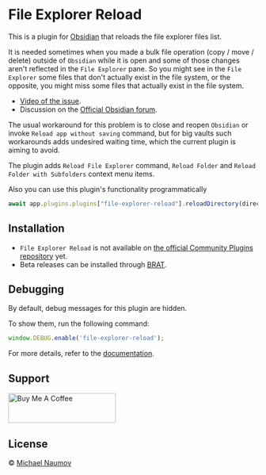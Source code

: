 # File Explorer Reload

This is a plugin for [Obsidian](https://obsidian.md/) that reloads the file explorer files list.

It is needed sometimes when you made a bulk file operation (copy / move / delete) outside of `Obsidian` while it is open and some of those changes aren't reflected in the `File Explorer` pane. So you might see in the `File Explorer` some files that don't actually exist in the file system, or the opposite, you might miss some files that actually exist in the file system.

- [Video of the issue](https://www.youtube.com/watch?v=C-uKULzPNX4).
- Discussion on the [Official Obsidian forum](https://forum.obsidian.md/t/sometimes-changes-made-outside-of-obsidian-are-not-reflected-in-the-files-pane/73451).

The usual workaround for this problem is to close and reopen `Obsidian` or invoke `Reload app without saving` command, but for big vaults such workarounds adds undesired waiting time, which the current plugin is aiming to avoid.

The plugin adds `Reload File Explorer` command, `Reload Folder` and `Reload Folder with Subfolders` context menu items.

Also you can use this plugin's functionality programmatically

```js
await app.plugins.plugins["file-explorer-reload"].reloadDirectory(directoryPath, isRecursive);
```

## Installation

- `File Explorer Reload` is not available on [the official Community Plugins repository](https://obsidian.md/plugins) yet.
- Beta releases can be installed through [BRAT](https://obsidian.md/plugins?id=obsidian42-brat).

## Debugging

By default, debug messages for this plugin are hidden.

To show them, run the following command:

```js
window.DEBUG.enable('file-explorer-reload');
```

For more details, refer to the [documentation](https://github.com/mnaoumov/obsidian-dev-utils?tab=readme-ov-file#debugging).

## Support

<a href="https://www.buymeacoffee.com/mnaoumov" target="_blank"><img src="https://cdn.buymeacoffee.com/buttons/v2/default-yellow.png" alt="Buy Me A Coffee" style="height: 60px !important;width: 217px !important;"></a>

## License

© [Michael Naumov](https://github.com/mnaoumov/)
